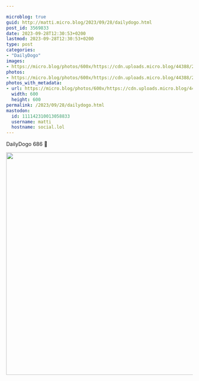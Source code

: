 ```yaml
---

microblog: true
guid: http://matti.micro.blog/2023/09/28/dailydogo.html
post_id: 3569833
date: 2023-09-28T12:30:53+0200
lastmod: 2023-09-28T12:30:53+0200
type: post
categories:
- "DailyDogo"
images:
- https://micro.blog/photos/600x/https://cdn.uploads.micro.blog/44388/2023/a253ac9a35624bb896a79bebbc0b2dca.jpg
photos:
- https://micro.blog/photos/600x/https://cdn.uploads.micro.blog/44388/2023/a253ac9a35624bb896a79bebbc0b2dca.jpg
photos_with_metadata:
- url: https://micro.blog/photos/600x/https://cdn.uploads.micro.blog/44388/2023/a253ac9a35624bb896a79bebbc0b2dca.jpg
  width: 600
  height: 600
permalink: /2023/09/28/dailydogo.html
mastodon:
  id: 111142310013058833
  username: matti
  hostname: social.lol
---
```

DailyDogo 686 🐶

<img src="/media/uploads/2023/a253ac9a35624bb896a79bebbc0b2dca.jpg" width="600" height="600" alt="" />
